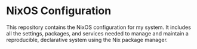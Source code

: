 # NixOS Configuration

This repository contains the NixOS configuration for my system. It includes all the settings, packages, and services needed to manage and maintain a reproducible, declarative system using the Nix package manager.
